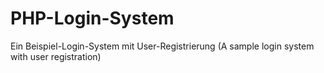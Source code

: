 # PHP-Login-System
Ein Beispiel-Login-System mit User-Registrierung (A sample login system with user registration)
